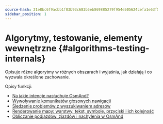```yaml
---
source-hash: 21e8bc6f9acbb1f83b93c683b5eb869885279f954e505624cefa1e63f538baf7
sidebar_position: 1
---
```


# Algorytmy, testowanie, elementy wewnętrzne {#algorithms-testing-internals}
Opisuje różne algorytmy w różnych obszarach i wyjaśnia, jak działają i co wyzwala określone zachowanie.


Opisy funkcji:
* [Na jakie intencje nasłuchuje OsmAnd?](./osmand-intents.md)
* [Wywoływanie komunikatów głosowych nawigacji](./voice-prompt-triggering.md)
* [Śledzenie problemów z wyszukiwaniem adresów](./trace-address-search-issues.md)
* [Renderowanie mapy: warstwy, tekst, symbole, przyciski i ich kolejność](./map-rendering-layers.md)
* [Obliczanie podjazdów, zjazdów i nachylenia w OsmAnd](./calculate-uphill-slope.md)